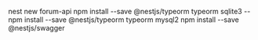 nest new forum-api
npm install --save @nestjs/typeorm typeorm sqlite3
-- npm install --save @nestjs/typeorm typeorm mysql2
npm install --save @nestjs/swagger
